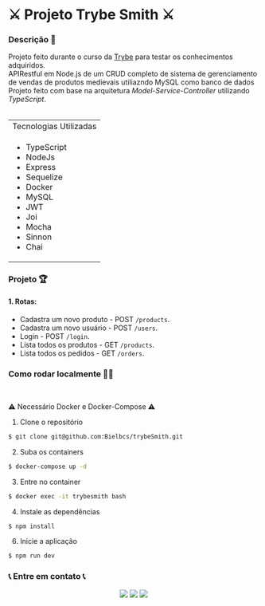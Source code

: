# ⚔️ Projeto Trybe Smith ⚔️

  <summary>
    <h3> Descrição 📝</h3>
  </summary>
  Projeto feito durante o curso da <a href="https://www.betrybe.com/">Trybe</a> para testar os conhecimentos adquiridos.
  </br>
  APIRestful em Node.js de um CRUD completo de sistema de gerenciamento de vendas de produtos medievais utiliazndo MySQL como banco de dados </br>
  Projeto feito com base na arquitetura <i>Model-Service-Controller</i> utilizando <i>TypeScript</i>.
  </br></br>
  <table>
    <tr>
      <td>Tecnologias Utilizadas</td>
    </tr>
    <tr>
      <td>
        <ul>
          <li>TypeScript</li>
          <li>NodeJs</li>
          <li>Express</li>
          <li>Sequelize</li>
          <li>Docker</li>
          <li>MySQL</li>
          <li>JWT</li>
          <li>Joi</li>
          <li>Mocha</li>
          <li>Sinnon</li>
          <li>Chai</li>
        </ul>
      </td>
    </tr>
  </table>
  
  <summary><h3>Projeto 🏆</h3></summary>
  
  #### 1. Rotas:
   - Cadastra um novo produto - POST `/products`.
   - Cadastra um novo usuário - POST `/users`.
   - Login - POST `/login`.
   - Lista todos os produtos - GET `/products`.
   - Lista todos os pedidos - GET `/orders`.

  <summary><h3>Como rodar localmente 👨‍💻</h3></summary></br>
  
  ⚠️ Necessário Docker e Docker-Compose ⚠️

1) Clone o repositório

```bash
$ git clone git@github.com:Bielbcs/trybeSmith.git
```

2) Suba os containers

```bash
$ docker-compose up -d
```

3) Entre no container

```bash
$ docker exec -it trybesmith bash
```

4) Instale as dependências

```bash
$ npm install
```

6) Inicie a aplicação

```bash
$ npm run dev
```
 
### 📞 Entre em contato 📞
 
 <div align="center" margin="50px">
	  <a href = "mailto:bielcotrimsv@gmail.com"><img src="https://img.shields.io/badge/-Gmail-D14836?style=for-the-badge&logo=gmail&logoColor=white" target="_blank"></a>
	<a href="https://github.com/Bielbcs" target="_blank"><img src="https://img.shields.io/badge/-GitHub-%23333?style=for-the-badge&logo=github&logoColor=white" target="_blank"></a>
  	<a href="https://www.linkedin.com/in/gabriel-bernardo-541661220/" target="_blank"><img src="https://img.shields.io/badge/-LinkedIn-%230077B5?style=for-the-badge&logo=linkedin&logoColor=white" target="_blank"></a>
</div>
 

